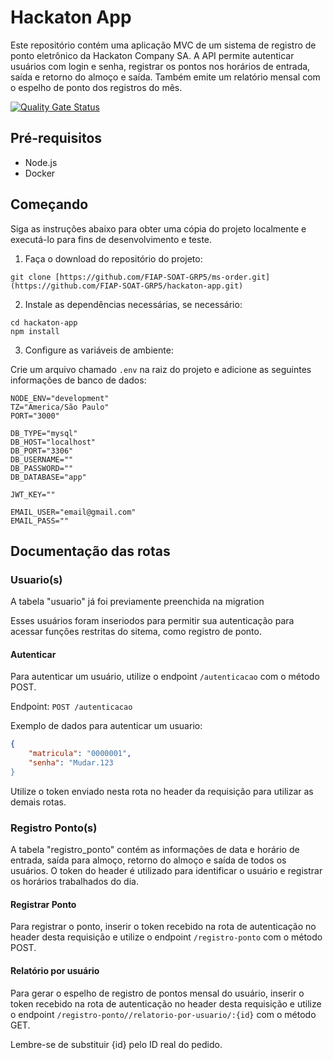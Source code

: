 # Hackaton App

Este repositório contém uma aplicação MVC de um sistema de registro de ponto eletrônico da Hackaton Company SA. A API permite autenticar usuários com login e senha, registrar os pontos nos horários de entrada, saída e retorno do almoço e saída. Também emite um relatório mensal com o espelho de ponto dos registros do mês.

[![Quality Gate Status](https://sonarcloud.io/api/project_badges/measure?project=FIAP-SOAT-GRP5_ms-order&metric=alert_status)](https://sonarcloud.io/summary/new_code?id=FIAP-SOAT-GRP5_ms-order)

## Pré-requisitos

- Node.js
- Docker

## Começando

Siga as instruções abaixo para obter uma cópia do projeto localmente e executá-lo para fins de desenvolvimento e teste.

1. Faça o download do repositório do projeto:

```shell
git clone [https://github.com/FIAP-SOAT-GRP5/ms-order.git](https://github.com/FIAP-SOAT-GRP5/hackaton-app.git)
```

2. Instale as dependências necessárias, se necessário:

```shell
cd hackaton-app
npm install
```

3. Configure as variáveis de ambiente:

Crie um arquivo chamado `.env` na raiz do projeto e adicione as seguintes informações de banco de dados:

```
NODE_ENV="development"
TZ="America/São Paulo"
PORT="3000"

DB_TYPE="mysql"
DB_HOST="localhost"
DB_PORT="3306"
DB_USERNAME=""
DB_PASSWORD=""
DB_DATABASE="app"

JWT_KEY=""

EMAIL_USER="email@gmail.com"
EMAIL_PASS=""
```

## Documentação das rotas

### Usuario(s)

A tabela "usuario" já foi previamente preenchida na migration

Esses usuários foram inseriodos para permitir sua autenticação para acessar funções restritas do sitema, como registro de ponto. 

#### Autenticar

Para autenticar um usuário, utilize o endpoint `/autenticacao` com o método POST.

Endpoint: `POST /autenticacao`

Exemplo de dados para autenticar um usuario:

```json
{
	"matricula": "0000001",
	"senha": "Mudar.123
}
```
Utilize o token enviado nesta rota no header da requisição para utilizar as demais rotas.

### Registro Ponto(s)

A tabela "registro_ponto" contém as informações de data e horário de entrada, saída para almoço, retorno do almoço e saída de todos os usuários. O token do header é utilizado para identificar o usuário e registrar os horários trabalhados do dia.

#### Registrar Ponto

Para registrar o ponto, inserir o token recebido na rota de autenticação no header desta requisição e utilize o endpoint `/registro-ponto` com o método POST.

#### Relatório por usuário

Para gerar o espelho de registro de pontos mensal do usuário, inserir o token recebido na rota de autenticação no header desta requisição e utilize o endpoint `/registro-ponto//relatorio-por-usuario/:{id}` com o método GET.

Lembre-se de substituir {id} pelo ID real do pedido.
